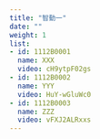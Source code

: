 ```yaml
---
title: "智動一"
date: ""
weight: 1
list:
- id: 1112B0001
  name: XXX
  video: cH9ytpF02gs
- id: 1112B0002
  name: YYY
  video: HuY-wGluWc0
- id: 1112B0003
  name: ZZZ
  video: vFXJ2ALRxxs
---
```



